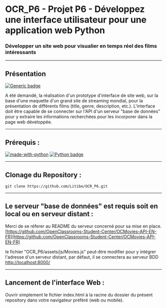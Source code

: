 # OCR_P6 - Projet P6 - Développez une interface utilisateur pour une application web Python
### Développer un site web pour visualier en temps réel des films intéressants
***
## Présentation
[![Generic badge](https://img.shields.io/badge/Statut-Bêta-<COLOR>.svg)](
https://shields.io/)

A été demandé, la réalisation d'un prototype d'interface de site web, sur la base d'une maquette d'un grand site de streaming mondial, pour la présentation de différents films (title, genre, description, etc.).
L'interface doit être capable de se connecter sur l'API d'un serveur "base de données" pour y extraire les informations recherchées pour les incorporer dans la page web développée.
***
## Prérequis : 
[![made-with-python](
https://img.shields.io/badge/Made%20with-Python-1f425f.svg)](
https://www.python.org/)
[![Python badge](https://img.shields.io/badge/Python->=3.6-blue.svg)](
https://www.python.org/)
***
## Clonage du Repository :
````shell
git clone https://github.com/Litibe/OCR_P6.git
````
***
## Le serveur "base de données" est requis soit en local ou en serveur distant :
Merci de se réferer au README du serveur concerné pour sa mise en place.
[https://github.com/OpenClassrooms-Student-Center/OCMovies-API-EN-FR](https://github.com/OpenClassrooms-Student-Center/OCMovies-API-EN-FR)

le fichier "OCR_P6/assets/js/Movies.js" peut-être modifier pour y intégrer l'adresse d'un serveur distant, par défaut, il se connectera au serveur BDD [http://localhost:8000/]("http://localhost:8000/")


***
## Lancement de l'interface Web : 
Ouvrir simplement le fichier index.html à la racine du dossier du présent repository dans votre navigateur préféré (web ou mobile).